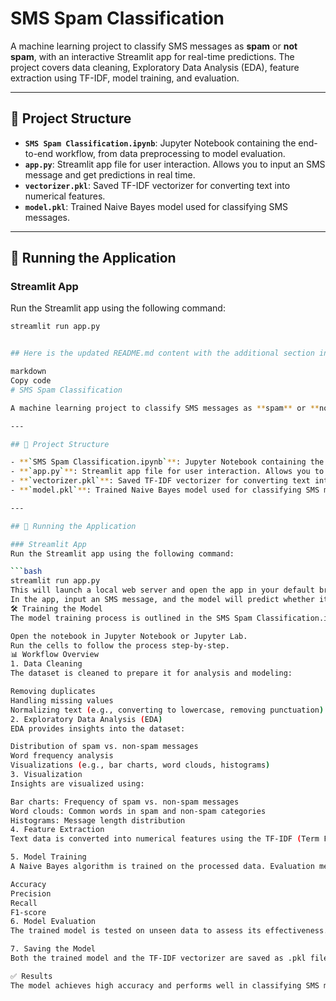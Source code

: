 # SMS Spam Classification

A machine learning project to classify SMS messages as **spam** or **not spam**, with an interactive Streamlit app for real-time predictions. The project covers data cleaning, Exploratory Data Analysis (EDA), feature extraction using TF-IDF, model training, and evaluation.

---

## 📂 Project Structure

- **`SMS Spam Classification.ipynb`**: Jupyter Notebook containing the end-to-end workflow, from data preprocessing to model evaluation.
- **`app.py`**: Streamlit app file for user interaction. Allows you to input an SMS message and get predictions in real time.
- **`vectorizer.pkl`**: Saved TF-IDF vectorizer for converting text into numerical features.
- **`model.pkl`**: Trained Naive Bayes model used for classifying SMS messages.

---

## 🚀 Running the Application

### Streamlit App
Run the Streamlit app using the following command:

```bash
streamlit run app.py


## Here is the updated README.md content with the additional section included in Markdown format:

markdown
Copy code
# SMS Spam Classification

A machine learning project to classify SMS messages as **spam** or **not spam**, with an interactive Streamlit app for real-time predictions. The project covers data cleaning, Exploratory Data Analysis (EDA), feature extraction using TF-IDF, model training, and evaluation.

---

## 📂 Project Structure

- **`SMS Spam Classification.ipynb`**: Jupyter Notebook containing the end-to-end workflow, from data preprocessing to model evaluation.
- **`app.py`**: Streamlit app file for user interaction. Allows you to input an SMS message and get predictions in real time.
- **`vectorizer.pkl`**: Saved TF-IDF vectorizer for converting text into numerical features.
- **`model.pkl`**: Trained Naive Bayes model used for classifying SMS messages.

---

## 🚀 Running the Application

### Streamlit App
Run the Streamlit app using the following command:

```bash
streamlit run app.py
This will launch a local web server and open the app in your default browser.
In the app, input an SMS message, and the model will predict whether it is spam or not.
🛠 Training the Model
The model training process is outlined in the SMS Spam Classification.ipynb notebook. To retrain the model:

Open the notebook in Jupyter Notebook or Jupyter Lab.
Run the cells to follow the process step-by-step.
📊 Workflow Overview
1. Data Cleaning
The dataset is cleaned to prepare it for analysis and modeling:

Removing duplicates
Handling missing values
Normalizing text (e.g., converting to lowercase, removing punctuation)
2. Exploratory Data Analysis (EDA)
EDA provides insights into the dataset:

Distribution of spam vs. non-spam messages
Word frequency analysis
Visualizations (e.g., bar charts, word clouds, histograms)
3. Visualization
Insights are visualized using:

Bar charts: Frequency of spam vs. non-spam messages
Word clouds: Common words in spam and non-spam categories
Histograms: Message length distribution
4. Feature Extraction
Text data is converted into numerical features using the TF-IDF (Term Frequency-Inverse Document Frequency) method.

5. Model Training
A Naive Bayes algorithm is trained on the processed data. Evaluation metrics include:

Accuracy
Precision
Recall
F1-score
6. Model Evaluation
The trained model is tested on unseen data to assess its effectiveness. Metrics like accuracy and precision are calculated.

7. Saving the Model
Both the trained model and the TF-IDF vectorizer are saved as .pkl files for future use.

✅ Results
The model achieves high accuracy and performs well in classifying SMS messages. Detailed performance metrics and visualizations are available in the notebook.
